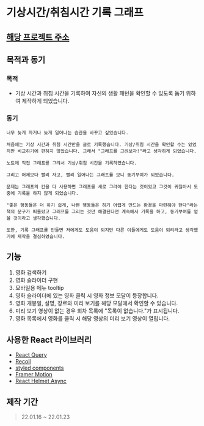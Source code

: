 # 기상시간/취침시간 기록 그래프

## [해당 프로젝트 주소](https://superpet21.github.io/ChartTrack/#/)

## 목적과 동기

### 목적

- 기상 시간과 취침 시간을 기록하여 자신의 생활 패턴을 확인할 수 있도록 돕기 위하여 제작하게 되었습니다.

### 동기

```
너무 늦게 자거나 늦게 일어나는 습관을 바꾸고 싶었습니다.

처음에는 기상 시간과 취침 시간만을 글로 기록했습니다. 기상/취침 시간을 확인할 수는 있었지만 비교하기에 편하지 않았습니다. 그래서 "그래프를 그려보자!"라고 생각하게 되었습니다.

노트에 직접 그래프를 그려서 기상/취침 시간을 기록하였습니다.

그리고 어제보다 빨리 자고, 빨리 일어나는 그래프를 보니 동기부여가 되었습니다.

문제는 그래프의 칸을 다 사용하면 그래프를 새로 그려야 한다는 것이었고 그것이 귀찮아서 도중에 기록을 하지 않게 되었습니다.

"좋은 행동들은 더 하기 쉽게, 나쁜 행동들은 하기 어렵게 만드는 환경을 마련해야 한다"라는 책의 문구가 떠올랐고 그래프를 그리는 것만 해결된다면 계속해서 기록을 하고, 동기부여를 얻을 것이라고 생각했습니다.

또한, 기록 그래프를 만들면 저에게도 도움이 되지만 다른 이들에게도 도움이 되리라고 생각했기에 제작을 결심하였습니다.
```

## 기능

1. 영화 검색하기
2. 영화 슬라이더 구현
3. 모바일용 메뉴 tooltip
4. 영화 슬라이더에 있는 영화 클릭 시 영화 정보 모달이 등장합니다.
5. 영화 개봉일, 설명, 장르와 미리 보기를 해당 모달에서 확인할 수 있습니다.
6. 미리 보기 영상이 없는 경우 회차 목록에 "목록이 없습니다."가 표시됩니다.
7. 영화 목록에서 영화를 클릭 시 해당 영상의 미리 보기 영상이 열립니다.

## 사용한 React 라이브러리

- [React Query](https://react-query.tanstack.com/)
- [Recoil](https://recoiljs.org/ko/)
- [styled components](https://styled-components.com/)
- [Framer Motion](https://www.framer.com/motion/)
- [React Helmet Async](https://github.com/staylor/react-helmet-async)

## 제작 기간

> 22.01.16 ~ 22.01.23
